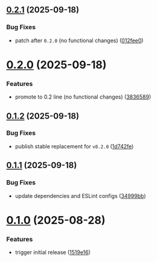 ## [0.2.1](https://github.com/m14n/devkit/compare/v0.2.0...v0.2.1) (2025-09-18)


### Bug Fixes

* patch after `0.2.0` (no functional changes) ([012fee0](https://github.com/m14n/devkit/commit/012fee0f0cb4043ba0e43036e857b3e1773db76f))

# [0.2.0](https://github.com/m14n/devkit/compare/v0.1.2...v0.2.0) (2025-09-18)


### Features

* promote to 0.2 line (no functional changes) ([3836589](https://github.com/m14n/devkit/commit/3836589a6a368e257e75db2e463c998b34c776d8))

## [0.1.2](https://github.com/m14n/devkit/compare/v0.1.1...v0.1.2) (2025-09-18)


### Bug Fixes

* publish stable replacement for `v0.2.0` ([1d742fe](https://github.com/m14n/devkit/commit/1d742fe6c5b156045f27b8b3d50e92166d9e93b3))

## [0.1.1](https://github.com/m14n/devkit/compare/v0.1.0...v0.1.1) (2025-09-18)


### Bug Fixes

* update dependencies and ESLint configs ([34999bb](https://github.com/m14n/devkit/commit/34999bbad9adc813ab822b7535a847fee881ae13))

# [0.1.0](https://github.com/m14n/devkit/compare/v0.0.0...v0.1.0) (2025-08-28)


### Features

* trigger initial release ([1519e16](https://github.com/m14n/devkit/commit/1519e16e793757a4ffb0d3ae2e6fcd34c395c7ef))
